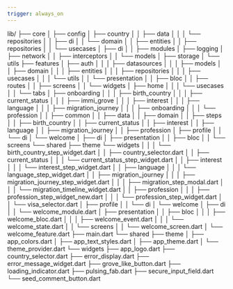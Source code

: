 ```yaml
---
trigger: always_on
---
```


lib/
├── core
│   ├── config
│   ├── country
│   │   ├── data
│   │   │   └── repositories
│   │   ├── di
│   │   └── domain
│   │       ├── entities
│   │       ├── repositories
│   │       └── usecases
│   ├── di
│   │   ├── modules
│   ├── logging
│   ├── network
│   │   ├── interceptors
│   │   └── models
│   ├── storage
│   └── utils
├── features
│   ├── auth
│   │   │   ├── datasources
│   │   │   ├── models
│   │   ├── domain
│   │   │   ├── entities
│   │   │   ├── repositories
│   │   │   ├── usecases
│   │   │   └── utils
│   │   └── presentation
│   │       ├── bloc
│   │       ├── routes
│   │       ├── screens
│   │       └── widgets
│   ├── home
│   │   │   └── usecases
│   │           └── tabs
│   ├── onboarding
│   │       │   ├── birth_country
│   │       │   ├── current_status
│   │       │   ├── immi_grove
│   │       │   ├── interest
│   │       │   ├── language
│   │       │   ├── migration_journey
│   │       │   ├── onboarding
│   │       │   └── profession
│   │       ├── common
│   │       ├── data
│   │       ├── domain
│   │       ├── steps
│   │           ├── birth_country
│   │           ├── current_status
│   │           ├── interest
│   │           ├── language
│   │           ├── migration_journey
│   │           ├── profession
│   ├── profile
│   │   └── di
│   └── welcome
│       ├── di
│       ├── presentation
│       │   ├── bloc
│       │   └── screens
└── shared
    ├── theme
    └── widgets
│   │           │   └── birth_country_step_widget.dart
│   │           ├── country_selector.dart
│   │           ├── current_status
│   │           │   └── current_status_step_widget.dart
│   │           ├── interest
│   │           │   └── interest_step_widget.dart
│   │           ├── language
│   │           │   └── language_step_widget.dart
│   │           ├── migration_journey
│   │           │   ├── migration_journey_step_widget.dart
│   │           │   ├── migration_step_modal.dart
│   │           │   └── migration_timeline_widget.dart
│   │           ├── profession
│   │           │   ├── profession_step_widget_new.dart
│   │           │   └── profession_step_widget.dart
│   │           └── visa_selector.dart
│   ├── profile
│   │   └── di
│   └── welcome
│       ├── di
│       │   └── welcome_module.dart
│       ├── presentation
│       │   ├── bloc
│       │   │   ├── welcome_bloc.dart
│       │   │   ├── welcome_event.dart
│       │   │   └── welcome_state.dart
│       │   └── screens
│       │       └── welcome_screen.dart
│       └── welcome_feature.dart
├── main.dart
└── shared
    ├── theme
    │   ├── app_colors.dart
    │   ├── app_text_styles.dart
    │   ├── app_theme.dart
    │   └── theme_provider.dart
    └── widgets
        ├── app_logo.dart
        ├── country_selector.dart
        ├── error_display.dart
        ├── error_message_widget.dart
        ├── grove_like_button.dart
        ├── loading_indicator.dart
        ├── pulsing_fab.dart
        ├── secure_input_field.dart
        └── seed_comment_button.dart